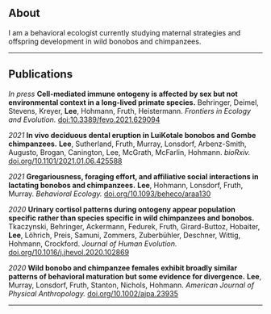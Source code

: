 ## About

I am a behavioral ecologist currently studying maternal strategies and offspring development in wild bonobos and chimpanzees.

---

## Publications

*In press* **Cell-mediated immune ontogeny is affected by sex but not environmental context in a long-lived primate species.** Behringer, Deimel, Stevens, Kreyer, **Lee**, Hohmann, Fruth, Heistermann. *Frontiers in Ecology and Evolution.* <a href="https://doi:10.3389/fevo.2021.629094">doi:10.3389/fevo.2021.629094</a>

*2021* **In vivo deciduous dental eruption in LuiKotale bonobos and Gombe chimpanzees.** **Lee**, Sutherland, Fruth, Murray, Lonsdorf, Arbenz-Smith, Augusto, Brogan, Canington, Lee, McGrath, McFarlin, Hohmann. *bioRxiv.* <a href="https://doi.org/10.1101/2021.01.06.425588">doi.org/10.1101/2021.01.06.425588</a>

*2021* **Gregariousness, foraging effort, and affiliative social interactions in lactating bonobos and chimpanzees.** **Lee**, Hohmann, Lonsdorf, Fruth, Murray. *Behavioral Ecology.* <a href="https://doi.org/10.1093/beheco/araa130">doi.org/10.1093/beheco/araa130</a>

*2020* **Urinary cortisol patterns during ontogeny appear population specific rather than species specific in wild chimpanzees and bonobos.** Tkaczynski, Behringer, Ackermann, Fedurek, Fruth, Girard-Buttoz, Hobaiter, **Lee**, Löhrich, Preis, Samuni, Zommers, Zuberbühler, Deschner, Wittig, Hohmann, Crockford. *Journal of Human Evolution.* <a href="https://doi.org/10.1016/j.jhevol.2020.102869">doi.org/10.1016/j.jhevol.2020.102869</a>

*2020* **Wild bonobo and chimpanzee females exhibit broadly similar patterns of behavioral maturation but some evidence for divergence.** **Lee**, Murray, Lonsdorf, Fruth, Stanton, Nichols, Hohmann. *American Journal of Physical Anthropology.* <a href="https://doi.org/10.1002/ajpa.23935">doi.org/10.1002/ajpa.23935</a>

---
<p style="font-size:11px">
